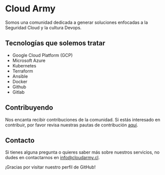 # Cloud Army

Somos una comunidad dedicada a generar soluciones enfocadas a la Seguridad Cloud y la cultura Devops.

## Tecnologías que solemos tratar

- Google Cloud Platform (GCP)
- Microsoft Azure
- Kubernetes
- Terraform
- Ansible
- Docker
- Github
- Gitlab

## Contribuyendo

Nos encanta recibir contribuciones de la comunidad. Si estás interesado en contribuir, por favor revisa nuestras pautas de contribución [aquí](https://github.com/cloud-army/contributing).

## Contacto

Si tienes alguna pregunta o quieres saber más sobre nuestros servicios, no dudes en contactarnos en [info@cloudarmy.cl](mailto:info@cloudarmy.cl).

¡Gracias por visitar nuestro perfil de GitHub!
